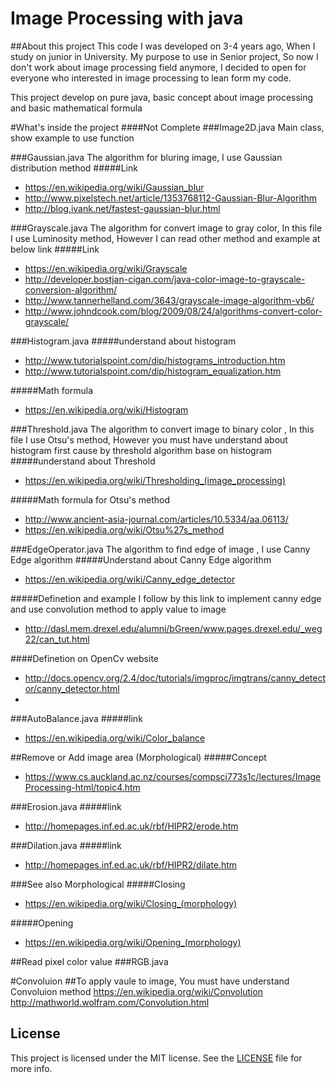 # Image Processing with java
##About this project
This code I was developed on 3-4 years ago, When I study on junior in University. My purpose to use in Senior project, So now I don't work about image processing field anymore, I decided to open for everyone who interested in image processing to lean form my code. 

This project develop on pure java, basic concept about image processing and basic mathematical formula 


#What's inside the project 
####Not Complete
###Image2D.java 
Main class, show example to use function

###Gaussian.java
The algorithm for bluring image, I use Gaussian distribution method
#####Link
*  https://en.wikipedia.org/wiki/Gaussian_blur
*  http://www.pixelstech.net/article/1353768112-Gaussian-Blur-Algorithm
*  http://blog.ivank.net/fastest-gaussian-blur.html

###Grayscale.java
The algorithm for convert image to gray color, In this file I use Luminosity method, However I can read other method and example at below link
#####Link
* https://en.wikipedia.org/wiki/Grayscale
* http://developer.bostjan-cigan.com/java-color-image-to-grayscale-conversion-algorithm/
* http://www.tannerhelland.com/3643/grayscale-image-algorithm-vb6/
* http://www.johndcook.com/blog/2009/08/24/algorithms-convert-color-grayscale/

###Histogram.java
#####understand about histogram 
* http://www.tutorialspoint.com/dip/histograms_introduction.htm
* http://www.tutorialspoint.com/dip/histogram_equalization.htm

#####Math formula
* https://en.wikipedia.org/wiki/Histogram

###Threshold.java
The algorithm to convert image to binary color , In this file I use Otsu's method,
However you must have understand about histogram first cause by threshold algorithm base on histogram
#####understand about Threshold 
* https://en.wikipedia.org/wiki/Thresholding_(image_processing)

#####Math formula for Otsu's method
* http://www.ancient-asia-journal.com/articles/10.5334/aa.06113/
* https://en.wikipedia.org/wiki/Otsu%27s_method

###EdgeOperator.java
The algorithm to find edge of image , I use Canny Edge algorithm 
#####Understand about  Canny Edge algorithm
* https://en.wikipedia.org/wiki/Canny_edge_detector

#####Definetion and example 
I follow by this link to implement canny edge and use convolution method to apply value to image
* http://dasl.mem.drexel.edu/alumni/bGreen/www.pages.drexel.edu/_weg22/can_tut.html

####Definetion on OpenCv website
* http://docs.opencv.org/2.4/doc/tutorials/imgproc/imgtrans/canny_detector/canny_detector.html
* 
###AutoBalance.java
#####link
* https://en.wikipedia.org/wiki/Color_balance

##Remove or Add image area (Morphological)
#####Concept 
* https://www.cs.auckland.ac.nz/courses/compsci773s1c/lectures/ImageProcessing-html/topic4.htm

###Erosion.java
#####link
* http://homepages.inf.ed.ac.uk/rbf/HIPR2/erode.htm

###Dilation.java
#####link
* http://homepages.inf.ed.ac.uk/rbf/HIPR2/dilate.htm

###See also Morphological
#####Closing
* https://en.wikipedia.org/wiki/Closing_(morphology)

#####Opening
* https://en.wikipedia.org/wiki/Opening_(morphology)

##Read pixel color value 
###RGB.java

#Convoluion 
##To apply vaule to image, You must have understand Convoluion method
https://en.wikipedia.org/wiki/Convolution
http://mathworld.wolfram.com/Convolution.html

## License

This project is licensed under the MIT license. See the [LICENSE](LICENSE) file for more info.

